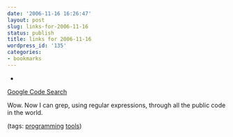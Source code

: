 ```yaml
---
date: '2006-11-16 16:26:47'
layout: post
slug: links-for-2006-11-16
status: publish
title: links for 2006-11-16
wordpress_id: '135'
categories:
- bookmarks
---
```



	
  *
		

[Google Code Search](http://www.google.com/codesearch)


		

Wow.  Now I can grep, using regular expressions, through all the public code in the world.


		

(tags: [programming](http://del.icio.us/eob/programming) [tools](http://del.icio.us/eob/tools))


	



